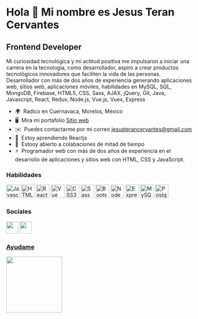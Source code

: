 # Hola 👋 Mi nombre es Jesus Teran Cervantes

## Frontend Developer

Mi curiosidad tecnológica y mi actitud positiva me impulsaron a iniciar una carrera en la tecnología, como desarrollador, aspiro a crear productos tecnológicos innovadores que faciliten la vida de las personas.
Desarrollador con más de dos años de experiencia generando aplicaciones web, sitios web, aplicaciones móviles, habilidades en MySQL, SQL, MongoDB, Firebase, HTML5, CSS, Sass, AJAX, jQuery, Git, Java, Javascript, React, Redux, Node.js, Vue.js, Vuex, Express

- 🌍  Radico en Cuernavaca, Morelos, México
- 🖥️  Mira mi portafolio [Sitio web](https://jesusterancervantes.netlify.app/)
- ✉️  Puedes contactarme por mi correo [jesusterancervantes@gmail.com](mailto:jesusterancervantes@gmail.com)
- 🧠  Estoy aprendiendo Reactjs
- 🤝  Estooy abierto a colabaciones de mitad de tiempo
- ⚡  Programador web con más de dos años de experiencia en el desarrollo de aplicaciones y sitios web con HTML, CSS y JavaScript.

### Habilidades

<p align="left">
<a href="https://developer.mozilla.org/en-US/docs/Web/JavaScript" target="_blank" rel="noreferrer"><img src="https://raw.githubusercontent.com/danielcranney/readme-generator/main/public/icons/skills/javascript-colored.svg" width="36" height="36" alt="Javascript" /></a>
<a href="https://developer.mozilla.org/en-US/docs/Glossary/HTML5" target="_blank" rel="noreferrer"><img src="https://raw.githubusercontent.com/danielcranney/readme-generator/main/public/icons/skills/html5-colored.svg" width="36" height="36" alt="HTML5" /></a>
<a href="https://reactjs.org/" target="_blank" rel="noreferrer"><img src="https://raw.githubusercontent.com/danielcranney/readme-generator/main/public/icons/skills/react-colored.svg" width="36" height="36" alt="React" /></a>
<a href="https://vuejs.org/" target="_blank" rel="noreferrer"><img src="https://upload.wikimedia.org/wikipedia/commons/9/95/Vue.js_Logo_2.svg" width="36" height="36" alt="Vue" /><a>
<a href="https://www.w3.org/TR/CSS/#css" target="_blank" rel="noreferrer"><img src="https://raw.githubusercontent.com/danielcranney/readme-generator/main/public/icons/skills/css3-colored.svg" width="36" height="36" alt="CSS3" /></a>
<a href="https://sass-lang.com/" target="_blank" rel="noreferrer"><img src="https://raw.githubusercontent.com/danielcranney/readme-generator/main/public/icons/skills/sass-colored.svg" width="36" height="36" alt="Sass" /></a>
<a href="https://getbootstrap.com/" target="_blank" rel="noreferrer"><img src="https://raw.githubusercontent.com/danielcranney/readme-generator/main/public/icons/skills/bootstrap-colored.svg" width="36" height="36" alt="Bootstrap" /></a>
<a href="https://nodejs.org/en/" target="_blank" rel="noreferrer"><img src="https://raw.githubusercontent.com/danielcranney/readme-generator/main/public/icons/skills/nodejs-colored.svg" width="36" height="36" alt="NodeJS" /></a>
<a href="https://expressjs.com/" target="_blank" rel="noreferrer"><img src="https://raw.githubusercontent.com/danielcranney/readme-generator/main/public/icons/skills/express-colored.svg" width="36" height="36" alt="Express" /></a>
<a href="https://www.mysql.com/" target="_blank" rel="noreferrer"><img src="https://raw.githubusercontent.com/danielcranney/readme-generator/main/public/icons/skills/mysql-colored.svg" width="36" height="36" alt="MySQL" /></a>
<a href="https://www.postgresql.org/" target="_blank" rel="noreferrer"><img src="https://raw.githubusercontent.com/danielcranney/readme-generator/main/public/icons/skills/postgresql-colored.svg" width="36" height="36" alt="PostgreSQL" /></a>

### Sociales

<p align="left"> <a href="https://github.com/teranjc" target="_blank" rel="noreferrer"><img src="https://raw.githubusercontent.com/danielcranney/readme-generator/main/public/icons/socials/github.svg" width="32" height="32" /></a> <a href="http://www.instagram.com/teranjc_" target="_blank" rel="noreferrer">
<img src="https://raw.githubusercontent.com/danielcranney/readme-generator/main/public/icons/socials/instagram.svg" width="32" height="32" /></a> <a href="https://www.linkedin.com/in/jes%C3%BAs-ter%C3%A1n-cervantes-4538191ba/" target="_blank" rel="noreferrer">


### Ayudame

<a href="https://www.buymeacoffee.com/teranjc"><img src="https://cdn.buymeacoffee.com/buttons/v2/default-yellow.png" width="150" /></a>
